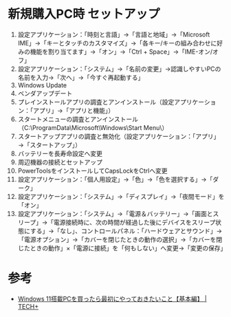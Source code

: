# 新規購入PC時 セットアップ

1. 設定アプリケーション：「時刻と言語」→「言語と地域」→「Microsoft IME」→「キーとタッチのカスタマイズ」→「各キー/キーの組み合わせに好みの機能を割り当てます」→「オン」→「Ctrl + Space」→「IME-オン/オフ」
2. 設定アプリケーション：「システム」→「名前の変更」→認識しやすいPCの名前を入力→「次へ」→「今すぐ再起動する」
3. Windows Update
4. ベンダアップデート
5. プレインストールアプリの調査とアンインストール（設定アプリケーション：「アプリ」→「アプリと機能」）
6. スタートメニューの調査とアンインストール（C:\ProgramData\Microsoft\Windows\Start Menu\）
7. スタートアップアプリの調査と無効化（設定アプリケーション：「アプリ」→「スタートアップ」）
8. バッテリーを長寿命設定へ変更
9. 周辺機器の接続とセットアップ
10. PowerToolsをインストールしてCapsLockをCtrlへ変更
11. 設定アプリケーション：「個人用設定」→「色」→「色を選択する」→「ダーク」
12. 設定アプリケーション：「システム」→「ディスプレイ」→「夜間モード」を「オン」
13. 設定アプリケーション：「システム」→「電源＆バッテリー」→「画面とスリープ」→「電源接続時に、次の時間が経過した後にデバイスをスリープ状態にする」→「なし」、コントロールパネル：「ハードウェアとサウンド」→「電源オプション」→「カバーを閉じたときの動作の選択」→「カバーを閉じたときの動作」×「電源に接続」を「何もしない」へ変更→「変更の保存」

# 参考

- [Windows 11搭載PCを買ったら最初にやっておきたいこと【基本編】 | TECH+](https://news.mynavi.jp/article/20211014-2083192/)
